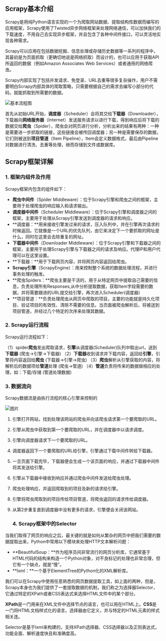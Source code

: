 ## Scrapy基本介绍

Scrapy是用纯Python语言实现的一个为爬取网站数据、提取结构性数据而编写的应用框架，Scrapy使用了Twisted异步网络框架来处理网络通信，可以加快我们的下载速度，不用自己去实现异步框架，并且包含了各种中间件接口，可以灵活地实现各种需求。

Scrapy可以应用在包括数据挖掘、信息处理或存储历史数据等一系列的程序中，其最初是为页面抓取（更确切地说是网络抓取）而设计的，也可以应用于获取API所返回的数据（例如Amazon Associates Web Services）或者通用的网络爬虫。

Scrapy内部实现了包括并发请求、免登录、URL去重等很多复杂操作，用户不需要明白Scrapy内部具体的爬取策略，只需要根据自己的需求去编写小部分的代码，就能抓取到所需要的数据。



![基本流程图](https://typora-1300715298.cos.ap-shanghai.myqcloud.com/uPic/image-20210626140100642.png)

首先从初始URL开始，**调度器**（Scheduler）会将其交给**下载器**（Downloader），下载器向**网络服务器**（Internet）发送服务请求以进行下载，得到响应后将下载的数据交给**爬虫**（Spider），爬虫会对网页进行分析，分析出来的结果有两种：一种是需要进一步抓取的链接，这些链接会被传回调度器；另一种是需要保存的数据，它们则被送到**项目管道**（Item Pipeline），Item会定义数据格式，最后由Pipeline对数据进行清洗、去重等处理，继而存储到文件或数据库。

## **Scrapy框架详解**

### **1. 框架内组件及作用**

Scrapy框架内包含的组件如下：

- **爬虫中间件**（Spider Middleware）：位于Scrapy引擎和爬虫之间的框架，主要用于处理爬虫的响应输入和请求输出。
- **调度器中间件**（Scheduler Middleware）：位于Scrapy引擎和调度器之间的框架，主要用于处理从Scrapy引擎发送到调度器的请求和响应。
- **调度器：**用来接收引擎发过来的请求，压入队列中，并在引擎再次请求的时候返回。它就像是一个URL的优先队列，由它来决定下一个要抓取的网址是什么，同时在这里会去除重复的网址。
- **下载器中间件**（Downloader Middleware）：位于Scrapy引擎和下载器之间的框架，主要用于处理Scrapy引擎与下载器之间的请求及响应。代理IP和用户代理可以在这里设置。
- **下载器：**用于下载网页内容，并将网页内容返回给爬虫。
- **Scrapy引擎**（ScrapyEngine）：用来控制整个系统的数据处理流程，并进行事务处理的触发。
- **爬虫Spiders：**爬虫主要是干活的，用于从特定网页中提取自己需要的信息，负责处理所有Responses,从中分析提取数据，获取Item字段需要的数据，并将需要跟进的URL提交给引擎，再次进入Scheduler(调度器)
- **项目管道：**负责处理爬虫从网页中爬取的项目，主要的功能就是持久化项目、验证项目的有效性、清除不需要的信息。当页面被爬虫解析后，将被送到项目管道，并经过几个特定的次序来处理其数据。

### **2. Scrapy运行流程**

Scrapy运行流程如下：

（1）spider**爬虫**发出爬取请求，**引擎**从调度器(Scheduler)队列中取出url，送到**下载器** (爬虫->引擎->下载器)
（2）**下载器**收到请求并下载内容，返回给**引擎**，引擎将内容返回给**爬虫** (下载器->引擎->爬虫)
（3）**爬虫**解析从引擎获取的内容，将解析后的数据项给**管道**处理 (爬虫->管道)
（4）**管道**负责将传来的数据做相应的处理，如：下载/存储 (管道处理数据)

### **3. 数据流向**



Scrapy数据流是由执行流程的核心引擎来控制的



![图片](https://mmbiz.qpic.cn/mmbiz_png/LSOjyib5giaVeC5pRkFHyNN90nqn2vuHq4gTdVslLVh3zP3aicIclmibzuMwRfPuicELDBm7BQEu790syJenqibGGR0A/640?wx_fmt=png&tp=webp&wxfrom=5&wx_lazy=1&wx_co=1)





1. 引擎打开网站，找到处理该网站的爬虫并向该爬虫请求第一个要爬取的URL。

2. 引擎从爬虫中获取到第一个要爬取的URL，并在调度器中以请求调度。

3. 引擎向调度器请求下一个要爬取的URL。

4. 调度器返回下一个要爬取的URL给引擎，引擎通过下载中间件转给下载器。

5. 一旦页面下载完毕，下载器便会生成一个该页面的响应，并通过下载器中间件将其发送给引擎。

6. 引擎从下载器中接收到响应并通过爬虫中间件发送给爬虫处理。

7. 爬虫处理响应，并返回爬取到的项目及新的请求给引擎。

8. 引擎将爬虫爬取到的项目传给项目管道，将爬虫返回的请求传给调度器。

9. 从第2步重复直到调度器中没有更多的请求，引擎便会关闭该网站。

   ### **4. Scrapy框架中的Selector**

当我们取得了网页的响应之后，最关键的就是如何从繁杂的网页中把我们需要的数据提取出来，Python中常用以下模块来处理HTTP文本解析问题：

- **BeautifulSoup：**作为程序员间非常流行的网页分析库，它通常基于HTML代码的结构来构造一个Python对象，对不良标记的处理也非常合理，但它有一个缺点，就是“慢”。
- **lxml：**一个基于ElementTree的Python化的XML解析库。

我们可以在Scrapy中使用任意熟悉的网页数据提取工具，如上面的两种，但是，Scrapy本身也为我们提供了一套提取数据的机制，我们称之为选择器Selector，它通过特定的XPath或者CSS表达式来选择HTML文件中的某个部分。

**XPath**是一门用来在XML文件中选择节点的语言，也可以用在HTML上。**CSS**是一门将HTML文档样式化的语言。选择器由它定义，并与特定的HTML元素的样式相关连。

Selector是基于lxml来构建的，支持XPath选择器、CSS选择器以及正则表达式，功能全面、解析速度快且和准确度高。

